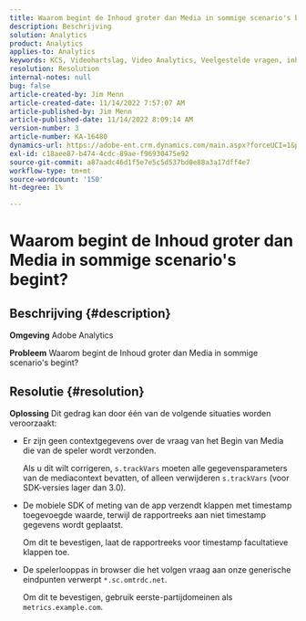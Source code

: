 ```yaml
---
title: Waarom begint de Inhoud groter dan Media in sommige scenario's begint?
description: Beschrijving
solution: Analytics
product: Analytics
applies-to: Analytics
keywords: KCS, Videohartslag, Video Analytics, Veelgestelde vragen, inhoud start, groter, media start, Adobe Analytics
resolution: Resolution
internal-notes: null
bug: false
article-created-by: Jim Menn
article-created-date: 11/14/2022 7:57:07 AM
article-published-by: Jim Menn
article-published-date: 11/14/2022 8:09:14 AM
version-number: 3
article-number: KA-16480
dynamics-url: https://adobe-ent.crm.dynamics.com/main.aspx?forceUCI=1&pagetype=entityrecord&etn=knowledgearticle&id=f2f8c0e9-f163-ed11-9561-6045bd006b4b
exl-id: c18aee87-b474-4cdc-89ae-f96930475e92
source-git-commit: a87aadc46d1f5e7e5c5d537bd0e88a3a17dff4e7
workflow-type: tm+mt
source-wordcount: '150'
ht-degree: 1%

---
```


# Waarom begint de Inhoud groter dan Media in sommige scenario&#39;s begint?

## Beschrijving {#description}


<b>Omgeving</b>
Adobe Analytics

<b>Probleem</b>
Waarom begint de Inhoud groter dan Media in sommige scenario&#39;s begint?


## Resolutie {#resolution}


<b>Oplossing</b>
Dit gedrag kan door één van de volgende situaties worden veroorzaakt:

- Er zijn geen contextgegevens over de vraag van het Begin van Media die van de speler wordt verzonden.

  Als u dit wilt corrigeren, `s.trackVars` moeten alle gegevensparameters van de mediacontext bevatten, of alleen verwijderen `s.trackVars` (voor SDK-versies lager dan 3.0).
- De mobiele SDK of meting van de app verzendt klappen met timestamp toegevoegde waarde, terwijl de rapportreeks aan niet timestamp gegevens wordt geplaatst.

  Om dit te bevestigen, laat de rapportreeks voor timestamp facultatieve klappen toe.
- De spelerlooppas in browser die het volgen vraag aan onze generische eindpunten verwerpt `*.sc.omtrdc.net`.

  Om dit te bevestigen, gebruik eerste-partijdomeinen als `metrics.example.com`.
